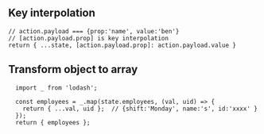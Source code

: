 ## Key interpolation
  ```
  // action.payload === {prop:'name', value:'ben'}
  // [action.payload.prop] is key interpolation
  return { ...state, [action.payload.prop]: action.payload.value }
  ```

## Transform object to array
```
  import _ from 'lodash';

  const employees = _.map(state.employees, (val, uid) => {
    return { ...val, uid };  // {shift:'Monday', name:'s', id:'xxxx' }
  });
  return { employees };
```